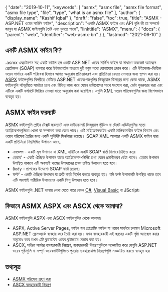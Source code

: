 {
  "date": "2019-10-11",
  "keywords": [
    "asmx",
    "asmx file",
    "asmx file format",
    "asmx file type",
    "file",
    "type",
    "what is an asmx file"
  ],
  "author": {
    "display_name": "Kashif Iqbal"
  },
  "draft": "false",
  "toc": true,
  "title": "ASMX - ASP.NET ওয়েব সার্ভিস ফাইল",
  "description": "একটি ASMX ফাইল এবং API গুলি কী তা সম্পর্কে জানুন যা ASMX ফাইলগুলি তৈরি এবং খুলতে পারে৷",
  "linktitle": "ASMX",
  "menu": {
    "docs": {
      "parent": "web",
      "identifier": "web-asmx-bn"
    }
  },
  "lastmod": "2021-06-10"
}

## একটি ASMX ফাইল কি?

.asmx এক্সটেনশন সহ একটি ফাইল হল একটি ASP.NET ওয়েব সার্ভিস ফাইল যা সাধারণ অবজেক্ট অ্যাক্সেস প্রোটোকল (SOAP) ব্যবহার করে ইন্টারনেটের মাধ্যমে দুটি বস্তুর মধ্যে যোগাযোগ প্রদান করে। এটি উইন্ডোজ-ভিত্তিক ওয়েব সার্ভারে একটি পরিষেবা হিসাবে আগত অনুরোধ প্রক্রিয়াকরণ এবং প্রতিক্রিয়া ফেরত দেওয়ার জন্য স্থাপন করা হয়। [ASPX](/web/aspx/) ফাইলগুলির বিপরীতে যেটিতে ASP.NET ওয়েবপেজগুলির ভিজ্যুয়াল ডিসপ্লের জন্য কোড থাকে, ASMX ফাইলগুলি পটভূমিতে সার্ভারে চলে এবং বিভিন্ন কাজ করে যেমন ডাটাবেসের সাথে সংযোগ করা, ডেটা পুনরুদ্ধার করা এবং এটিকে একটি ফর্ম্যাটে ফিরিয়ে দেওয়া যাতে অনুরোধ করা হয়েছিল। এগুলি XML ওয়েব পরিষেবাগুলির জন্য বিশেষভাবে ব্যবহৃত হয়।

## ASMX ফাইল ফরম্যাট

ASMX ফাইলগুলি প্লেইন টেক্সট ফরম্যাটে এবং মাইক্রোসফ্ট ভিজ্যুয়াল স্টুডিও বা টেক্সট এডিটরগুলির মতো অ্যাপ্লিকেশনগুলিতে খোলা বা সম্পাদনা করা যেতে পারে। এটি মাইক্রোসফটের একটি মালিকানাধীন ফাইল বিন্যাস এবং ওয়েব পরিষেবা তৈরির জন্য একটি সুনির্দিষ্ট সিনট্যাক্স রয়েছে। SOAP XML আকারে একটি ASMX ফাইল দ্বারা একটি প্রতিক্রিয়া নিম্নলিখিত উপাদান আছে.

 * `এনভেলপ` - একটি মূল উপাদান যা XML নথিটিকে একটি SOAP বার্তা হিসাবে চিহ্নিত করে৷
 * হেডার' - একটি ঐচ্ছিক উপাদান যাতে অ্যাপ্লিকেশন-নির্দিষ্ট তথ্য যেমন প্রমাণীকরণ ডেটা থাকে। হেডার উপাদান উপস্থিত থাকলে এটি অবশ্যই খামের উপাদানের প্রথম চাইল্ড উপাদান হতে হবে।
 * `Body` - প্রাপকের উদ্দেশ্যে SOAP বার্তা রয়েছে।
 * ফল্ট' - একটি ঐচ্ছিক উপাদান যা ত্রুটি বার্তা নির্দেশ করতে ব্যবহৃত হয়। যদি ফল্ট উপাদানটি উপস্থিত থাকে তবে এটি অবশ্যই শারীরিক উপাদানের একটি শিশু উপাদান হতে হবে।

ASMX ফাইলগুলি .NET ভাষায় লেখা যেতে পারে যেমন [C#](/programming/cs/), [Visual Basic](/programming/vb/) বা JScript৷

## কিভাবে ASMX ASPX এবং ASCX থেকে আলাদা?

ASMX ফাইলগুলি ASPX এবং ASCX ফাইলগুলির থেকে আলাদা৷

 * ASPX, Active Server Pages, ফাইল হল প্রোগ্রামিং ফাইল যা ওয়েব সার্ভারে চলমান Microsoft ASP.NET ফ্রেমওয়ার্ক ব্যবহার করে তৈরি করা হয়। যখন ব্যবহারকারী এই ধরনের একটি পৃষ্ঠা অ্যাক্সেস করার অনুরোধ করে তখন এটি ক্লায়েন্টের ওয়েব ব্রাউজারে রেন্ডার করা হয়।
 * ASCX, সক্রিয় সার্ভার ব্যবহারকারী নিয়ন্ত্রণ, ব্যবহারকারী নিয়ন্ত্রণগুলিকে সংজ্ঞায়িত করে যেগুলি ASP.NET ওয়েব পৃষ্ঠাগুলি বা সম্পূর্ণ ওয়েবসাইটগুলিতে পুনরায় ব্যবহারযোগ্য নিয়ন্ত্রণগুলি সংজ্ঞায়িত করতে ব্যবহৃত হয়৷

## তথ্যসূত্র

 * [ASMX পরিষেবা গ্রহণ করা](https://learn.microsoft.com/en-us/xamarin/xamarin-forms/data-cloud/web-services/asmx)
 * [ASCX ব্যবহারকারী নিয়ন্ত্রণ](https://beansoftware.com/ASP.NET-Tutorials/User-Control.aspx)

